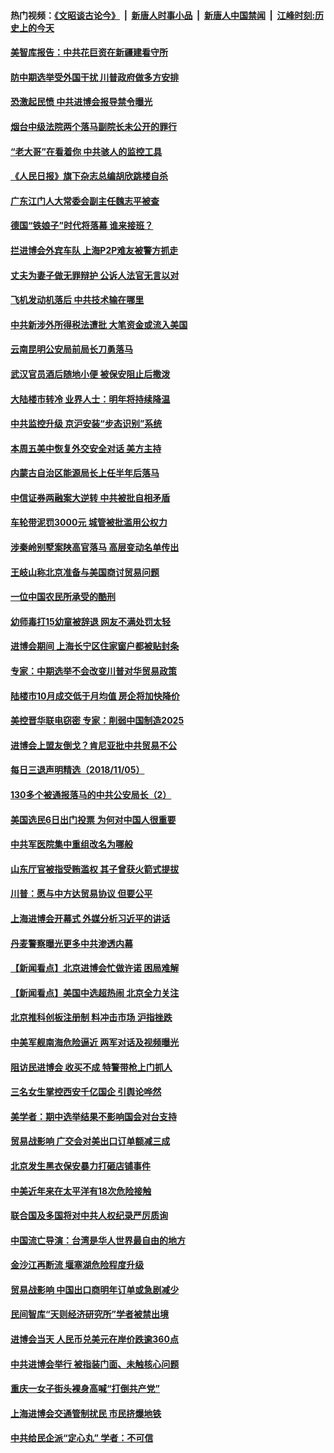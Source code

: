 #### 热门视频：[《文昭谈古论今》](https://github.com/gfw-breaker/wenzhao/blob/master/README.md?t=11061833) &nbsp;|&nbsp; [新唐人时事小品](https://github.com/gfw-breaker/ntdtv-comedy/blob/master/README.md?t=11061833) &nbsp;|&nbsp; [新唐人中国禁闻](https://github.com/gfw-breaker/ntdtv-news/blob/master/README.md?t=11061833) &nbsp;|&nbsp; [江峰时刻:历史上的今天](https://github.com/gfw-breaker/today-in-history/blob/master/README.md?t=11061833) 

#### [美智库报告：中共花巨资在新疆建看守所](../pages/nsc413/n10834034.md?t=11061833) 

#### [防中期选举受外国干扰 川普政府做多方安排](../pages/nsc413/n10834018.md?t=11061833) 

#### [恐激起民愤 中共进博会报导禁令曝光](../pages/nsc413/n10832927.md?t=11061833) 

#### [烟台中级法院两个落马副院长未公开的罪行](../pages/nsc413/n10665752.md?t=11061833) 

#### [“老大哥”在看着你 中共骇人的监控工具](../pages/nsc413/n10833906.md?t=11061833) 

#### [《人民日报》旗下杂志总编胡欣跳楼自杀](../pages/nsc413/n10833873.md?t=11061833) 

#### [广东江门人大常委会副主任魏志平被查](../pages/nsc413/n10833435.md?t=11061833) 


#### [德国“铁娘子”时代将落幕 谁来接班？](../pages/nsc413/n10833701.md?t=11061833) 

#### [拦进博会外宾车队 上海P2P难友被警方抓走](../pages/nsc413/n10833154.md?t=11061833) 

#### [丈夫为妻子做无罪辩护 公诉人法官无言以对](../pages/nsc413/n10615719.md?t=11061833) 

#### [飞机发动机落后 中共技术输在哪里](../pages/nsc413/n10831804.md?t=11061833) 

#### [中共新涉外所得税法遭批 大笔资金或流入美国](../pages/nsc413/n10833251.md?t=11061833) 

#### [云南昆明公安局前局长刀勇落马](../pages/nsc413/n10833269.md?t=11061833) 

#### [武汉官员酒后随地小便 被保安阻止后撒泼](../pages/nsc413/n10832911.md?t=11061833) 

#### [大陆楼市转冷 业界人士：明年将持续降温](../pages/nsc413/n10832973.md?t=11061833) 

#### [中共监控升级 京沪安装“步态识别”系统](../pages/nsc413/n10833186.md?t=11061833) 

#### [本周五美中恢复外交安全对话 美方主持](../pages/nsc413/n10833126.md?t=11061833) 

#### [内蒙古自治区能源局长上任半年后落马](../pages/nsc413/n10832897.md?t=11061833) 

#### [中信证券两融案大逆转 中共被批自相矛盾](../pages/nsc413/n10832869.md?t=11061833) 

#### [车轮带泥罚3000元 城管被批滥用公权力](../pages/nsc413/n10832540.md?t=11061833) 

#### [涉秦岭别墅案陕高官落马 高层变动名单传出](../pages/nsc413/n10832480.md?t=11061833) 

#### [王岐山称北京准备与美国商讨贸易问题](../pages/nsc413/n10832654.md?t=11061833) 

#### [一位中国农民所承受的酷刑](../pages/nsc413/n10831706.md?t=11061833) 

#### [幼师毒打15幼童被辞退 网友不满处罚太轻](../pages/nsc413/n10832530.md?t=11061833) 

#### [进博会期间 上海长宁区住家窗户都被贴封条](../pages/nsc413/n10832588.md?t=11061833) 


#### [专家：中期选举不会改变川普对华贸易政策](../pages/nsc413/n10832522.md?t=11061833) 

#### [陆楼市10月成交低于月均值 房企将加快降价](../pages/nsc413/n10832315.md?t=11061833) 

#### [美控晋华联电窃密 专家：削弱中国制造2025](../pages/nsc413/n10831918.md?t=11061833) 

#### [进博会上盟友倒戈？肯尼亚批中共贸易不公](../pages/nsc413/n10831730.md?t=11061833) 

#### [每日三退声明精选（2018/11/05）](../pages/nsc413/n10832463.md?t=11061833) 

#### [130多个被通报落马的中共公安局长（2）](../pages/nsc413/n10831351.md?t=11061833) 

#### [美国选民6日出门投票 为何对中国人很重要](../pages/nsc413/n10832216.md?t=11061833) 

#### [中共军医院集中重组改名为哪般](../pages/nsc413/n10832078.md?t=11061833) 

#### [山东厅官被指受贿滥权 其子曾获火箭式提拔](../pages/nsc413/n10832156.md?t=11061833) 

#### [川普：愿与中方达贸易协议 但要公平](../pages/nsc413/n10832148.md?t=11061833) 

#### [上海进博会开幕式 外媒分析习近平的讲话](../pages/nsc413/n10831611.md?t=11061833) 

#### [丹麦警察曝光更多中共渗透内幕](../pages/nsc413/n10821828.md?t=11061833) 

#### [【新闻看点】北京进博会忙做许诺 困局难解](../pages/nsc413/n10831920.md?t=11061833) 

#### [【新闻看点】美国中选超热闹 北京全力关注](../pages/nsc413/n10831663.md?t=11061833) 

#### [北京推科创板注册制 料冲击市场 沪指挫跌](../pages/nsc413/n10831977.md?t=11061833) 

#### [中美军舰南海危险逼近 两军对话及视频曝光](../pages/nsc413/n10831927.md?t=11061833) 

#### [阻访民进博会 收买不成 特警带枪上门抓人](../pages/nsc413/n10831679.md?t=11061833) 

#### [三名女生掌控西安千亿国企 引舆论哗然](../pages/nsc413/n10831775.md?t=11061833) 

#### [美学者：期中选举结果不影响国会对台支持](../pages/nsc413/n10831858.md?t=11061833) 

#### [贸易战影响 广交会对美出口订单额减三成](../pages/nsc413/n10831747.md?t=11061833) 

#### [北京发生黑衣保安暴力打砸店铺事件](../pages/nsc413/n10831733.md?t=11061833) 

#### [中美近年来在太平洋有18次危险接触](../pages/nsc413/n10831658.md?t=11061833) 

#### [联合国及多国将对中共人权纪录严厉质询](../pages/nsc413/n10831604.md?t=11061833) 

#### [中国流亡导演：台湾是华人世界最自由的地方](../pages/nsc413/n10831358.md?t=11061833) 


#### [金沙江再断流 堰塞湖危险程度升级](../pages/nsc413/n10831149.md?t=11061833) 

#### [贸易战影响 中国出口商明年订单或急剧减少](../pages/nsc413/n10830605.md?t=11061833) 

#### [民间智库“天则经济研究所”学者被禁出境](../pages/nsc413/n10831181.md?t=11061833) 

#### [进博会当天 人民币兑美元在岸价跌逾360点](../pages/nsc413/n10830988.md?t=11061833) 

#### [中共进博会举行 被指装门面、未触核心问题](../pages/nsc413/n10831297.md?t=11061833) 

#### [重庆一女子街头裸身高喊“打倒共产党”](../pages/nsc413/n10831191.md?t=11061833) 

#### [上海进博会交通管制扰民 市民挤爆地铁](../pages/nsc413/n10830911.md?t=11061833) 

#### [中共给民企派“定心丸” 学者：不可信](../pages/nsc413/n10829156.md?t=11061833) 

